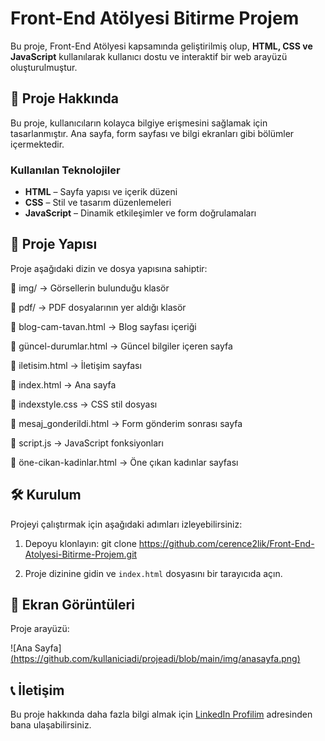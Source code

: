# Front-End Atölyesi Bitirme Projem

Bu proje, Front-End Atölyesi kapsamında geliştirilmiş olup, **HTML, CSS ve JavaScript** kullanılarak kullanıcı dostu ve interaktif bir web arayüzü oluşturulmuştur.

## 🚀 Proje Hakkında

Bu proje, kullanıcıların kolayca bilgiye erişmesini sağlamak için tasarlanmıştır. Ana sayfa, form sayfası ve bilgi ekranları gibi bölümler içermektedir.

### Kullanılan Teknolojiler

- **HTML** – Sayfa yapısı ve içerik düzeni
- **CSS** – Stil ve tasarım düzenlemeleri
- **JavaScript** – Dinamik etkileşimler ve form doğrulamaları

## 📂 Proje Yapısı

Proje aşağıdaki dizin ve dosya yapısına sahiptir:

📁 img/ → Görsellerin bulunduğu klasör

📁 pdf/ → PDF dosyalarının yer aldığı klasör

📜 blog-cam-tavan.html → Blog sayfası içeriği

📜 güncel-durumlar.html → Güncel bilgiler içeren sayfa

📜 iletisim.html → İletişim sayfası

📜 index.html → Ana sayfa

📜 indexstyle.css → CSS stil dosyası

📜 mesaj_gonderildi.html → Form gönderim sonrası sayfa

📜 script.js → JavaScript fonksiyonları

📜 öne-cikan-kadinlar.html → Öne çıkan kadınlar sayfası


## 🛠 Kurulum

Projeyi çalıştırmak için aşağıdaki adımları izleyebilirsiniz:

1. Depoyu klonlayın:
git clone https://github.com/cerence2lik/Front-End-Atolyesi-Bitirme-Projem.git

2. Proje dizinine gidin ve `index.html` dosyasını bir tarayıcıda açın.

## 📸 Ekran Görüntüleri

Proje arayüzü:

![Ana Sayfa][(https://github.com/kullaniciadi/projeadi/blob/main/img/anasayfa.png)](https://github.com/cerence2lik/Front-End-Atolyesi-Bitirme-Projem/blob/main/Ekran%20Resmi%202025-01-21%2013.37.50.png)


## 📞 İletişim
Bu proje hakkında daha fazla bilgi almak için [LinkedIn Profilim](https://www.linkedin.com/in/cerencelik2) adresinden bana ulaşabilirsiniz.
